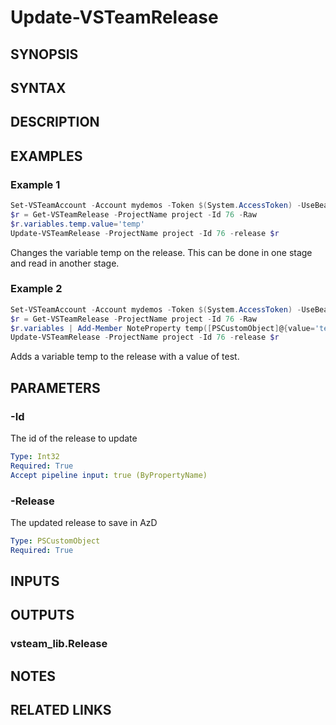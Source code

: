 <!-- #include "./common/header.md" -->

# Update-VSTeamRelease

## SYNOPSIS

<!-- #include "./synopsis/Update-VSTeamRelease.md" -->

## SYNTAX

## DESCRIPTION

<!-- #include "./synopsis/Update-VSTeamRelease.md" -->

## EXAMPLES

### Example 1

```powershell
Set-VSTeamAccount -Account mydemos -Token $(System.AccessToken) -UseBearerToken
$r = Get-VSTeamRelease -ProjectName project -Id 76 -Raw
$r.variables.temp.value='temp'
Update-VSTeamRelease -ProjectName project -Id 76 -release $r
```

Changes the variable temp on the release. This can be done in one stage and read in another stage.

### Example 2

```powershell
Set-VSTeamAccount -Account mydemos -Token $(System.AccessToken) -UseBearerToken
$r = Get-VSTeamRelease -ProjectName project -Id 76 -Raw
$r.variables | Add-Member NoteProperty temp([PSCustomObject]@{value='test'})
Update-VSTeamRelease -ProjectName project -Id 76 -release $r
```

Adds a variable temp to the release with a value of test.

## PARAMETERS

<!-- #include "./params/projectName.md" -->

### -Id

The id of the release to update

```yaml
Type: Int32
Required: True
Accept pipeline input: true (ByPropertyName)
```

### -Release

The updated release to save in AzD

```yaml
Type: PSCustomObject
Required: True
```

<!-- #include "./params/confirm.md" -->

<!-- #include "./params/force.md" -->

<!-- #include "./params/whatIf.md" -->

## INPUTS

## OUTPUTS

### vsteam_lib.Release

## NOTES

<!-- #include "./common/prerequisites.md" -->

## RELATED LINKS

<!-- #include "./common/related.md" -->
